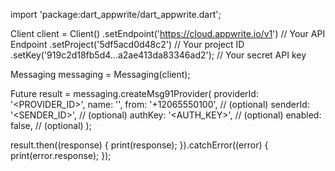 import 'package:dart_appwrite/dart_appwrite.dart';

Client client = Client()
  .setEndpoint('https://cloud.appwrite.io/v1') // Your API Endpoint
  .setProject('5df5acd0d48c2') // Your project ID
  .setKey('919c2d18fb5d4...a2ae413da83346ad2'); // Your secret API key

Messaging messaging = Messaging(client);

Future result = messaging.createMsg91Provider(
  providerId: '<PROVIDER_ID>',
  name: '<NAME>',
  from: '+12065550100', // (optional)
  senderId: '<SENDER_ID>', // (optional)
  authKey: '<AUTH_KEY>', // (optional)
  enabled: false, // (optional)
);

result.then((response) {
  print(response);
}).catchError((error) {
  print(error.response);
});
